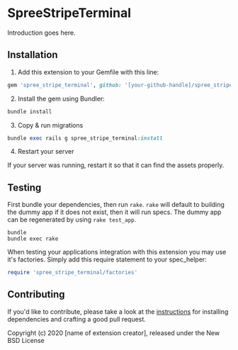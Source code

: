 # SpreeStripeTerminal

Introduction goes here.

## Installation

1. Add this extension to your Gemfile with this line:
  ```ruby
  gem 'spree_stripe_terminal', github: '[your-github-handle]/spree_stripe_terminal'
  ```

2. Install the gem using Bundler:
  ```ruby
  bundle install
  ```

3. Copy & run migrations
  ```ruby
  bundle exec rails g spree_stripe_terminal:install
  ```

4. Restart your server

  If your server was running, restart it so that it can find the assets properly.

## Testing

First bundle your dependencies, then run `rake`. `rake` will default to building the dummy app if it does not exist, then it will run specs. The dummy app can be regenerated by using `rake test_app`.

```shell
bundle
bundle exec rake
```

When testing your applications integration with this extension you may use it's factories.
Simply add this require statement to your spec_helper:

```ruby
require 'spree_stripe_terminal/factories'
```


## Contributing

If you'd like to contribute, please take a look at the
[instructions](CONTRIBUTING.md) for installing dependencies and crafting a good
pull request.

Copyright (c) 2020 [name of extension creator], released under the New BSD License
